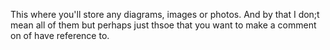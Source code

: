 This where you'll store any diagrams, images or photos. And by that I don;t mean all of them but perhaps just thsoe that you want to make a comment on of have reference to.

